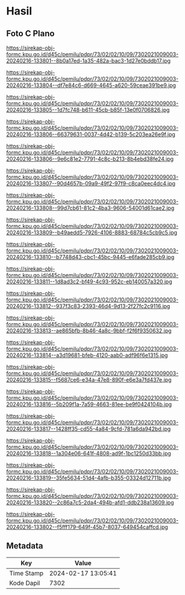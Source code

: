 # Hasil

## Foto C Plano

https://sirekap-obj-formc.kpu.go.id/d45c/pemilu/pdpr/73/02/02/10/09/7302021009003-20240216-133801--8b0a17ed-1a35-482a-bac3-1d27e0bddb17.jpg

https://sirekap-obj-formc.kpu.go.id/d45c/pemilu/pdpr/73/02/02/10/09/7302021009003-20240216-133804--df7e84c6-d669-4645-a620-59ceae391be9.jpg

https://sirekap-obj-formc.kpu.go.id/d45c/pemilu/pdpr/73/02/02/10/09/7302021009003-20240216-133805--1d7fc748-b611-45cb-b85f-13e0f0706826.jpg

https://sirekap-obj-formc.kpu.go.id/d45c/pemilu/pdpr/73/02/02/10/09/7302021009003-20240216-133806--66379631-0037-4d42-b139-5c203ea26e9f.jpg

https://sirekap-obj-formc.kpu.go.id/d45c/pemilu/pdpr/73/02/02/10/09/7302021009003-20240216-133806--9e6c81e2-7791-4c8c-b213-8b4ebd38fe24.jpg

https://sirekap-obj-formc.kpu.go.id/d45c/pemilu/pdpr/73/02/02/10/09/7302021009003-20240216-133807--90d4657b-09a9-49f2-97f9-c8ca0eec4dc4.jpg

https://sirekap-obj-formc.kpu.go.id/d45c/pemilu/pdpr/73/02/02/10/09/7302021009003-20240216-133808--99d7cb61-81c2-4ba3-9606-54001d61cae2.jpg

https://sirekap-obj-formc.kpu.go.id/d45c/pemilu/pdpr/73/02/02/10/09/7302021009003-20240216-133809--b49aedd5-7926-4106-8883-68784c5cb9c5.jpg

https://sirekap-obj-formc.kpu.go.id/d45c/pemilu/pdpr/73/02/02/10/09/7302021009003-20240216-133810--b7748d43-cbc1-45bc-9445-e6fade285cb9.jpg

https://sirekap-obj-formc.kpu.go.id/d45c/pemilu/pdpr/73/02/02/10/09/7302021009003-20240216-133811--1d8ad3c2-bf49-4c93-952c-eb140057a320.jpg

https://sirekap-obj-formc.kpu.go.id/d45c/pemilu/pdpr/73/02/02/10/09/7302021009003-20240216-133812--937f3c83-2393-46d4-9d13-2f27fc2c9116.jpg

https://sirekap-obj-formc.kpu.go.id/d45c/pemilu/pdpr/73/02/02/10/09/7302021009003-20240216-133813--ae865bfb-8b46-4a8c-9bbf-f2f6f9350632.jpg

https://sirekap-obj-formc.kpu.go.id/d45c/pemilu/pdpr/73/02/02/10/09/7302021009003-20240216-133814--a3d19681-bfeb-4120-aab0-adf96f6e1315.jpg

https://sirekap-obj-formc.kpu.go.id/d45c/pemilu/pdpr/73/02/02/10/09/7302021009003-20240216-133815--f5687ce6-e34a-47e8-890f-e6e3a7fd437e.jpg

https://sirekap-obj-formc.kpu.go.id/d45c/pemilu/pdpr/73/02/02/10/09/7302021009003-20240216-133816--5b209f1a-7a59-4663-81ee-be9f0424104b.jpg

https://sirekap-obj-formc.kpu.go.id/d45c/pemilu/pdpr/73/02/02/10/09/7302021009003-20240216-133817--1428ff35-cd55-4a84-9cfd-781a6da942bd.jpg

https://sirekap-obj-formc.kpu.go.id/d45c/pemilu/pdpr/73/02/02/10/09/7302021009003-20240216-133818--1a304e06-641f-4808-ad9f-1bc1250d33bb.jpg

https://sirekap-obj-formc.kpu.go.id/d45c/pemilu/pdpr/73/02/02/10/09/7302021009003-20240216-133819--35fe5634-51d4-4afb-b355-03324d12711b.jpg

https://sirekap-obj-formc.kpu.go.id/d45c/pemilu/pdpr/73/02/02/10/09/7302021009003-20240216-133820--2c86a7c5-2da4-494b-afd1-ddb238a13609.jpg

https://sirekap-obj-formc.kpu.go.id/d45c/pemilu/pdpr/73/02/02/10/09/7302021009003-20240216-133802--f5fff179-649f-45b7-8037-649454caffcd.jpg


## Metadata

| Key        | Value               |
| ---------- | ------------------- |
| Time Stamp | 2024-02-17 13:05:41 |
| Kode Dapil | 7302                |



